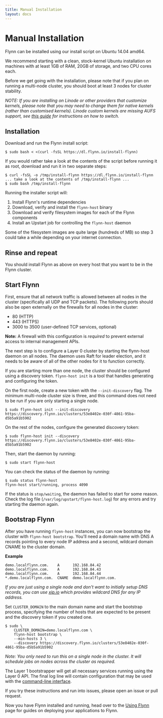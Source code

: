 ```yaml
---
title: Manual Installation
layout: docs
---
```


# Manual Installation

Flynn can be installed using our install script on Ubuntu 14.04 amd64.

We recommend starting with a clean, stock-kernel Ubuntu installation on machines with at least
1GB of RAM, 20GB of storage, and two CPU cores each.

Before we get going with the installation, please note that if you plan on running a multi-node
cluster, you should boot at least 3 nodes for cluster stability.

*NOTE: If you are installing on Linode or other providers that customize kernels, please note that you may need to change them for native kernels (rather
than customised kernels). Linode custom kernels are missing AUFS support, see [this
guide](https://www.linode.com/docs/tools-reference/custom-kernels-distros/run-a-distributionsupplied-kernel-with-pvgrub)
for instructions on how to switch.*

## Installation

Download and run the Flynn install script:

```
$ sudo bash < <(curl -fsSL https://dl.flynn.io/install-flynn)
```

If you would rather take a look at the contents of the script before running it as root, download and
run it in two separate steps:

```
$ curl -fsSL -o /tmp/install-flynn https://dl.flynn.io/install-flynn
... take a look at the contents of /tmp/install-flynn ...
$ sudo bash /tmp/install-flynn
```

Running the installer script will:

1. Install Flynn's runtime dependencies
2. Download, verify and install the `flynn-host` binary
3. Download and verify filesystem images for each of the Flynn components
4. Install an Upstart job for controlling the `flynn-host` daemon

Some of the filesystem images are quite large (hundreds of MB) so step 3 could take a while depending on
your internet connection.

## Rinse and repeat

You should install Flynn as above on every host that you want to be in the Flynn cluster.

## Start Flynn

First, ensure that all network traffic is allowed between all nodes in the cluster (specifically
all UDP and TCP packets). The following ports should also be open externally on the firewalls
for all nodes in the cluster:

* 80 (HTTP)
* 443 (HTTPS)
* 3000 to 3500 (user-defined TCP services, optional)

**Note:** A firewall with this configuration is _required_ to prevent external
access to internal management APIs.

The next step is to configure a Layer 0 cluster by starting the flynn-host
daemon on all nodes. The daemon uses Raft for leader election, and it needs to
be aware of all of the other nodes for it to function correctly.

If you are starting more than one node, the cluster should be configured using
a discovery token.  `flynn-host init` is a tool that handles generating and
configuring the token.

On the first node, create a new token with the `--init-discovery` flag. The
minimum multi-node cluster size is three, and this command does not need to be
run if you are only starting a single node.

```
$ sudo flynn-host init --init-discovery
https://discovery.flynn.io/clusters/53e8402e-030f-4861-95ba-d5b5a91b5902
```

On the rest of the nodes, configure the generated discovery token:

```
$ sudo flynn-host init --discovery https://discovery.flynn.io/clusters/53e8402e-030f-4861-95ba-d5b5a91b5902
```

Then, start the daemon by running:

```
$ sudo start flynn-host
```

You can check the status of the daemon by running:

```
$ sudo status flynn-host
flynn-host start/running, process 4090
```

If the status is `stop/waiting`, the daemon has failed to start for some reason. Check the
log file (`/var/log/upstart/flynn-host.log`) for any errors and try starting the daemon
again.

## Bootstrap Flynn

After you have running `flynn-host` instances, you can now bootstrap the cluster
with `flynn-host bootstrap`. You'll need a domain name with DNS A records
pointing to every node IP address and a second, wildcard domain CNAME to the
cluster domain.

**Example**

```
demo.localflynn.com.    A      192.168.84.42
demo.localflynn.com.    A      192.168.84.43
demo.localflynn.com.    A      192.168.84.44
*.demo.localflynn.com.  CNAME  demo.localflynn.com.
```

*If you are just using a single node and don't want to initially setup DNS
records, you can use [xip.io](http://xip.io) which provides wildcard DNS for
any IP address.*

Set `CLUSTER_DOMAIN` to the main domain name and start the bootstrap process,
specifying the number of hosts that are expected to be present and the discovery
token if you created one.

```
$ sudo \
    CLUSTER_DOMAIN=demo.localflynn.com \
    flynn-host bootstrap \
    --min-hosts 3 \
    --discovery https://discovery.flynn.io/clusters/53e8402e-030f-4861-95ba-d5b5a91b5902
```

*Note: You only need to run this on a single node in the cluster. It will
schedule jobs on nodes across the cluster as required.*

The Layer 1 bootstrapper will get all necessary services running using the Layer
0 API. The final log line will contain configuration that may be used with the
[command-line interface](/docs/cli).

If you try these instructions and run into issues, please open an issue or pull
request.

Now you have Flynn installed and running, head over to the [Using Flynn](/docs)
page for guides on deploying your applications to Flynn.
